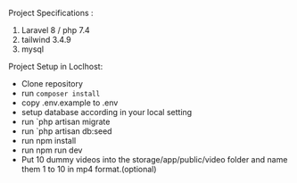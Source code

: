 Project Specifications :
1. Laravel 8 / php 7.4
2. tailwind 3.4.9
3. mysql

Project Setup in Loclhost:
- Clone repository
- run `composer install`
- copy .env.example to .env
- setup database according in your local setting
- run `php artisan migrate
- run `php artisan db:seed
- run npm install
- run npm run dev
- Put 10 dummy videos into the storage/app/public/video folder and name them 1 to 10 in mp4 format.(optional)
